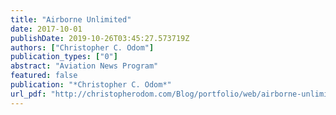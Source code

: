 ```yaml
---
title: "Airborne Unlimited"
date: 2017-10-01
publishDate: 2019-10-26T03:45:27.573719Z
authors: ["Christopher C. Odom"]
publication_types: ["0"]
abstract: "Aviation News Program"
featured: false
publication: "*Christopher C. Odom*"
url_pdf: "http://christopherodom.com/Blog/portfolio/web/airborne-unlimited/"
---
```


